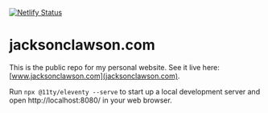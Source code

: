 [![Netlify Status](https://api.netlify.com/api/v1/badges/277c697a-9ce3-4a0f-89cd-05d413f7c592/deploy-status)](https://app.netlify.com/projects/nifty-benz-c6f732/deploys)

# jacksonclawson.com

This is the public repo for my personal website. See it live here: [www.jacksonclawson.com](jacksonclawson.com).

Run `npx @11ty/eleventy --serve` to start up a local development server and open http://localhost:8080/ in your web browser.
